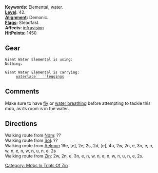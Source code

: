 **Keywords:** Elemental, water.  
**[Level](Level.md "wikilink"):** 42.  
**[Alignment](Alignment.md "wikilink"):** Demonic.  
**[Flags](:Category:_Mob_Types.md "wikilink"):** Steadfast.  
**Affects:** [infravision](Infravision.md "wikilink")  
**HitPoints:** 1450

## Gear

`Giant Water Elemental is using:`  
`Nothing.`

`Giant Water Elemental is carrying:`  
`     `[`waterlace`` ``leggings`](Waterlace_Leggings.md "wikilink")

## Comments

Make sure to have [fly](Fly.md "wikilink") or [water
breathing](Water_Breathing.md "wikilink") before attempting to tackle
this mob, as its room is in the water.

## Directions

Walking route from [Nom](Nom.md "wikilink"): ??  
Walking route from [Sol](Sol.md "wikilink"): ??  
Walking route from [Aelmon](Aelmon.md "wikilink") 16e, \[e\], 2e, 2s,
2d, \[e\], 4u, 2w, 2n, e, 3n, e, n, w, n, e, n, w, n, u, n, e, 2s  
Walking route from [Zin](Zin.md "wikilink"): 2w, 2n, e, 3n, e, n, w, n,
e, n, w, n, u, n, e, 2s.

[Category: Mobs In Trials Of
Zin](Category:_Mobs_In_Trials_Of_Zin "wikilink")

